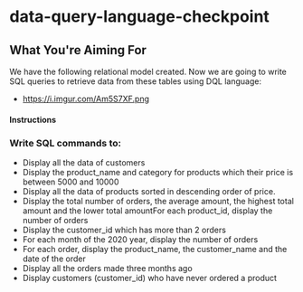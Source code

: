 # data-query-language-checkpoint

## What You're Aiming For
We have the following relational model created. Now we are going to write SQL queries to retrieve data from these tables  using DQL language:

- https://i.imgur.com/Am5S7XF.png


#### Instructions
### Write SQL commands to:

- Display all the data of customers 
- Display the product_name and category for products which their price is between 5000 and 10000
- Display all the data of products sorted in descending order of price.
- Display the total number of orders, the average amount, the highest total amount and the lower total amountFor each product_id, display the number of orders
- Display the customer_id which has more than 2 orders   
- For each month of the 2020 year, display the number of orders
- For each order, display the product_name, the customer_name and the date of the order
- Display all the orders made three months ago 
- Display customers (customer_id) who have never ordered a product